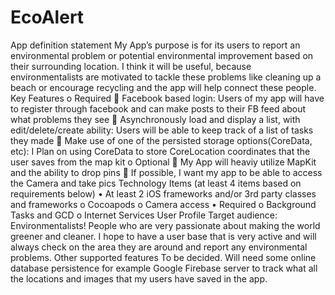 # EcoAlert
App definition statement 
My App’s purpose is for its users to report an environmental problem or potential environmental improvement based on their surrounding location. I think it will be useful, because environmentalists are motivated to tackle these problems like cleaning up a beach or encourage recycling and the app will help connect these people.
Key Features
o	Required
	Facebook based login: 
Users of my app will have to register through facebook and can make posts to their FB feed about what problems they see
	Asynchronously load and display a list, with edit/delete/create ability:
Users will be able to keep track of a list of tasks they made
	Make use of one of the persisted storage options(CoreData, etc):
I Plan on using CoreData to store CoreLocation coordinates that the user saves from the map kit
o	Optional
	My App will heaviy utilize MapKit and the ability to drop pins
	If possible, I want my app to be able to access the Camera and take pics
Technology Items (at least 4 items based on requirements below)
•	At least 2 iOS frameworks and/or 3rd party classes and frameworks
o	Cocoapods
o	Camera access
•	Required
o	Background Tasks and GCD
o	Internet Services
User Profile
Target audience: Environmentalists! People who are very passionate about making the world greener and cleaner. I hope to have a user base that is very active and will always check on the area they are around and report any environmental problems.
Other supported features
To be decided. Will need some online database persistence for example Google Firebase server to track what all the locations and images that my users have saved in the app.
